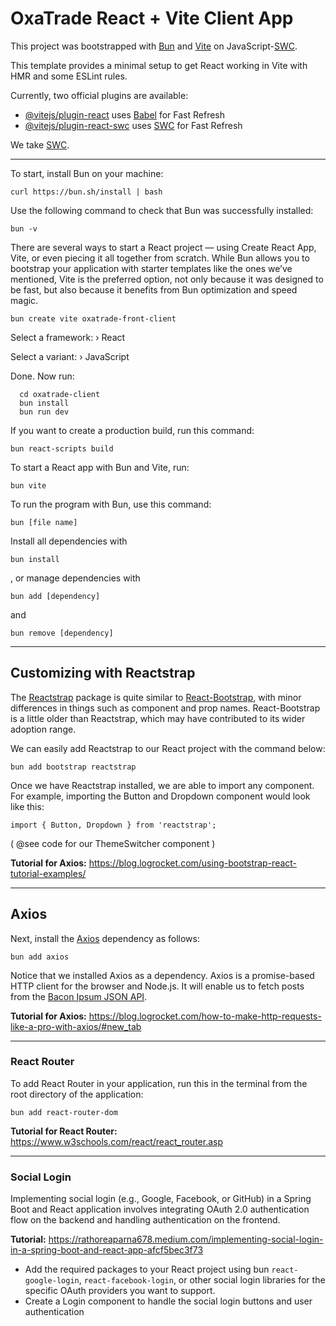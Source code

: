 # OxaTrade React + Vite Client App

This project was bootstrapped with [Bun](https://bun.sh/) and [Vite](https://vitest.dev/) on JavaScript-[SWC](https://swc.rs).

This template provides a minimal setup to get React working in Vite with HMR and some ESLint rules.

Currently, two official plugins are available:

- [@vitejs/plugin-react](https://github.com/vitejs/vite-plugin-react/blob/main/packages/plugin-react/README.md) uses [Babel](https://babeljs.io/) for Fast Refresh
- [@vitejs/plugin-react-swc](https://github.com/vitejs/vite-plugin-react-swc) uses [SWC](https://swc.rs/) for Fast Refresh

We take [SWC](https://swc.rs/).
___

To start, install Bun on your machine:

```
curl https://bun.sh/install | bash
```

Use the following command to check that Bun was successfully installed:

```
bun -v
```

There are several ways to start a React project — using Create React App, Vite, or even piecing it all together from scratch. While Bun allows you to bootstrap your application with starter templates like the ones we’ve mentioned, Vite is the preferred option, not only because it was designed to be fast, but also because it benefits from Bun optimization and speed magic.

```
bun create vite oxatrade-front-client
```
Select a framework: › React

Select a variant: › JavaScript

Done. Now run:

```
  cd oxatrade-client
  bun install
  bun run dev
```
If you want to create a production build, run this command:

```
bun react-scripts build
```

To start a React app with Bun and Vite, run:

```
bun vite
```

To run the program with Bun, use this command:

```
bun [file name]
```

Install all dependencies with

```
bun install
```

, or manage dependencies with

```
bun add [dependency]
```
and

```
bun remove [dependency]
```
___

## Customizing with Reactstrap

The [Reactstrap](https://www.npmjs.com/package/reactstrap) package is quite similar to [React-Bootstrap](https://www.npmjs.com/package/react-bootstrap), with minor differences in things such as component and prop names. React-Bootstrap is a little older than Reactstrap, which may have contributed to its wider adoption range.

We can easily add Reactstrap to our React project with the command below:

```
bun add bootstrap reactstrap
```

Once we have Reactstrap installed, we are able to import any component. For example, importing the Button and Dropdown component would look like this:

```
import { Button, Dropdown } from 'reactstrap';
```

( @see code for our ThemeSwitcher component )

<b>Tutorial for Axios:</b> https://blog.logrocket.com/using-bootstrap-react-tutorial-examples/

___

## Axios

Next, install the [Axios](https://github.com/axios/axios) dependency as follows:

```
bun add axios
```

Notice that we installed Axios as a dependency. Axios is a promise-based HTTP client for the browser and Node.js. It will enable us to fetch posts from the [Bacon Ipsum JSON API](https://baconipsum.com/json-api/).

<b>Tutorial for Axios:</b> https://blog.logrocket.com/how-to-make-http-requests-like-a-pro-with-axios/#new_tab

___

### React Router

To add React Router in your application, run this in the terminal from the root directory of the application:

```
bun add react-router-dom
```

<b>Tutorial for React Router:</b> https://www.w3schools.com/react/react_router.asp

___

### Social Login

Implementing social login (e.g., Google, Facebook, or GitHub) in a Spring Boot and React application involves integrating OAuth 2.0 authentication flow on the backend and handling authentication on the frontend.

<b>Tutorial:</b> https://rathoreaparna678.medium.com/implementing-social-login-in-a-spring-boot-and-react-app-afcf5bec3f73

- Add the required packages to your React project using bun `react-google-login`, `react-facebook-login`, or other social login libraries for the specific OAuth providers you want to support.
- Create a Login component to handle the social login buttons and user authentication

